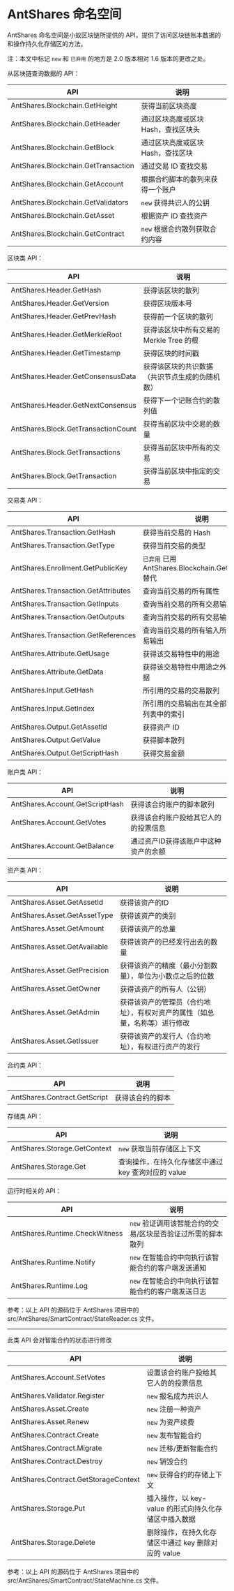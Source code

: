 # AntShares 命名空间

AntShares 命名空间是小蚁区块链所提供的 API，提供了访问区块链账本数据的和操作持久化存储区的方法。

注：本文中标记 `new` 和 `已弃用` 的地方是 2.0 版本相对 1.6 版本的更改之处。

从区块链查询数据的 API：

| API                                 | 说明                   |
| ----------------------------------- | -------------------- |
| AntShares.Blockchain.GetHeight      | 获得当前区块高度             |
| AntShares.Blockchain.GetHeader      | 通过区块高度或区块 Hash，查找区块头 |
| AntShares.Blockchain.GetBlock       | 通过区块高度或区块 Hash，查找区块  |
| AntShares.Blockchain.GetTransaction | 通过交易 ID 查找交易         |
| AntShares.Blockchain.GetAccount     | 根据合约脚本的散列来获得一个账户     |
| AntShares.Blockchain.GetValidators  | `new` 获得共识人的公钥       |
| AntShares.Blockchain.GetAsset       | 根据资产 ID 查找资产         |
| AntShares.Blockchain.GetContract    | `new` 根据合约散列获取合约内容   |

区块类 API：

| API                                 | 说明                         |
| ----------------------------------- | -------------------------- |
| AntShares.Header.GetHash            | 获得该区块的散列                   |
| AntShares.Header.GetVersion         | 获得区块版本号                    |
| AntShares.Header.GetPrevHash        | 获得前一个区块的散列                 |
| AntShares.Header.GetMerkleRoot      | 获得该区块中所有交易的 Merkle Tree 的根 |
| AntShares.Header.GetTimestamp       | 获得区块的时间戳                   |
| AntShares.Header.GetConsensusData   | 获得该区块的共识数据（共识节点生成的伪随机数）    |
| AntShares.Header.GetNextConsensus   | 获得下一个记账合约的散列值              |
| AntShares.Block.GetTransactionCount | 获得当前区块中交易的数量               |
| AntShares.Block.GetTransactions     | 获得当前区块中所有的交易               |
| AntShares.Block.GetTransaction      | 获得当前区块中指定的交易               |

交易类 API：

| API                                 | 说明                                       |
| ----------------------------------- | ---------------------------------------- |
| AntShares.Transaction.GetHash       | 获得当前交易的 Hash                             |
| AntShares.Transaction.GetType       | 获得当前交易的类型                                |
| AntShares.Enrollment.GetPublicKey   | `已弃用` 已用 AntShares.Blockchain.GetValidators 替代 |
| AntShares.Transaction.GetAttributes | 查询当前交易的所有属性                              |
| AntShares.Transaction.GetInputs     | 查询当前交易的所有交易输入                            |
| AntShares.Transaction.GetOutputs    | 查询当前交易的所有交易输出                            |
| AntShares.Transaction.GetReferences | 查询当前交易的所有输入所引用的交易输出                      |
| AntShares.Attribute.GetUsage        | 获得该交易特性中的用途                              |
| AntShares.Attribute.GetData         | 获得该交易特性中用途之外的额外数据                        |
| AntShares.Input.GetHash             | 所引用的交易的交易散列                              |
| AntShares.Input.GetIndex            | 所引用的交易输出在其全部交易输出列表中的索引                   |
| AntShares.Output.GetAssetId         | 获得资产 ID                                  |
| AntShares.Output.GetValue           | 获得脚本散列                                   |
| AntShares.Output.GetScriptHash      | 获得交易金额                                   |

账户类 API：

| API                             | 说明                  |
| ------------------------------- | ------------------- |
| AntShares.Account.GetScriptHash | 获得该合约账户的脚本散列        |
| AntShares.Account.GetVotes      | 获得该合约账户投给其它人的的投票信息  |
| AntShares.Account.GetBalance    | 通过资产ID获得该账户中这种资产的余额 |

资产类 API：

| API                          | 说明                                    |
| ---------------------------- | ------------------------------------- |
| AntShares.Asset.GetAssetId   | 获得该资产的ID                              |
| AntShares.Asset.GetAssetType | 获得该资产的类别                              |
| AntShares.Asset.GetAmount    | 获得该资产的总量                              |
| AntShares.Asset.GetAvailable | 获得该资产的已经发行出去的数量                       |
| AntShares.Asset.GetPrecision | 获得该资产的精度（最小分割数量），单位为小数点之后的位数          |
| AntShares.Asset.GetOwner     | 获得该资产的所有人（公钥）                         |
| AntShares.Asset.GetAdmin     | 获得该资产的管理员（合约地址），有权对资产的属性（如总量，名称等）进行修改 |
| AntShares.Asset.GetIssuer    | 获得该资产的发行人（合约地址），有权进行资产的发行             |

合约类 API：

| API                          | 说明       |
| ---------------------------- | -------- |
| AntShares.Contract.GetScript | 获得该合约的脚本 |

存储类 API：

| API                          | 说明                              |
| ---------------------------- | ------------------------------- |
| AntShares.Storage.GetContext | `new` 获取当前存储区上下文                |
| AntShares.Storage.Get        | 查询操作，在持久化存储区中通过 key 查询对应的 value |

运行时相关的 API：


| API                            | 说明                                |
| ------------------------------ | --------------------------------- |
| AntShares.Runtime.CheckWitness | `new` 验证调用该智能合约的交易/区块是否验证过所需的脚本散列 |
| AntShares.Runtime.Notify       | `new` 在智能合约中向执行该智能合约的客户端发送通知      |
| AntShares.Runtime.Log          | `new` 在智能合约中向执行该智能合约的客户端发送日志      |


参考：以上 API 的源码位于 AntShares 项目中的 src/AntShares/SmartContract/StateReader.cs 文件。

------

此类 API 会对智能合约的状态进行修改

| API                                  | 说明                               |
| ------------------------------------ | -------------------------------- |
| AntShares.Account.SetVotes           | 设置该合约账户投给其它人的的投票信息               |
| AntShares.Validator.Register         | `new` 报名成为共识人                    |
| AntShares.Asset.Create               | `new` 注册一种资产                     |
| AntShares.Asset.Renew                | `new` 为资产续费                      |
| AntShares.Contract.Create            | `new` 发布智能合约                     |
| AntShares.Contract.Migrate           | `new` 迁移/更新智能合约                  |
| AntShares.Contract.Destroy           | `new` 销毁合约                       |
| AntShares.Contract.GetStorageContext | `new` 获得合约的存储上下文                 |
| AntShares.Storage.Put                | 插入操作，以 key-value 的形式向持久化存储区中插入数据 |
| AntShares.Storage.Delete             | 删除操作，在持久化存储区中通过 key 删除对应的 value  |

参考：以上 API 的源码位于 AntShares 项目中的 src/AntShares/SmartContract/StateMachine.cs 文件。
